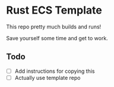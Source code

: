 # Rust ECS Template

This repo pretty much builds and runs!

Save yourself some time and get to work.

## Todo

- [ ] Add instructions for copying this
- [ ] Actually use template repo
